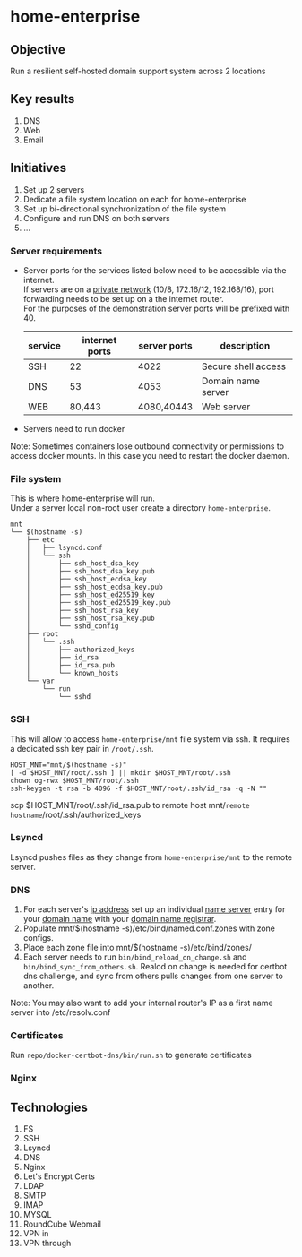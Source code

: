 # home-enterprise

## Objective
Run a resilient self-hosted domain support system across 2 locations

## Key results
1. DNS
1. Web
1. Email

## Initiatives
1. Set up 2 servers
1. Dedicate a file system location on each for home-enterprise
1. Set up bi-directional synchronization of the file system
1. Configure and run DNS on both servers
1. ...

### Server requirements
- Server ports for the services listed below need to be accessible via the internet.   
If servers are on a [private network](https://en.wikipedia.org/wiki/Private_network) (10/8, 172.16/12, 192.168/16), port forwarding needs to be set up on a the internet router.  
For the purposes of the demonstration server ports will be prefixed with 40.

  |service|internet ports|server ports|description
  |---|---|---|---|
  |SSH|22|4022|Secure shell access
  |DNS|53|4053|Domain name server
  |WEB|80,443|4080,40443|Web server

- Servers need to run docker

Note: Sometimes containers lose outbound connectivity or permissions to access docker mounts. In this case you need to restart the docker daemon.  

### File system
This is where home-enterprise will run.  
Under a server local non-root user create a directory `home-enterprise`.  

    mnt
    └── $(hostname -s)
        ├── etc
        │   ├── lsyncd.conf
        │   └── ssh
        │       ├── ssh_host_dsa_key
        │       ├── ssh_host_dsa_key.pub
        │       ├── ssh_host_ecdsa_key
        │       ├── ssh_host_ecdsa_key.pub
        │       ├── ssh_host_ed25519_key
        │       ├── ssh_host_ed25519_key.pub
        │       ├── ssh_host_rsa_key
        │       ├── ssh_host_rsa_key.pub
        │       └── sshd_config
        ├── root
        │   └── .ssh
        │       ├── authorized_keys
        │       ├── id_rsa
        │       ├── id_rsa.pub
        │       └── known_hosts
        └── var
            └── run
                └── sshd

### SSH
This will allow to access `home-enterprise/mnt` file system via ssh. 
It requires a dedicated ssh key pair in `/root/.ssh`.  
```
HOST_MNT="mnt/$(hostname -s)"
[ -d $HOST_MNT/root/.ssh ] || mkdir $HOST_MNT/root/.ssh
chown og-rwx $HOST_MNT/root/.ssh
ssh-keygen -t rsa -b 4096 -f $HOST_MNT/root/.ssh/id_rsa -q -N ""
```
scp $HOST_MNT/root/.ssh/id_rsa.pub to remote host mnt/`remote hostname`/root/.ssh/authorized_keys

### Lsyncd
Lsyncd pushes files as they change from `home-enterprise/mnt` to the remote server.  

### DNS
1. For each server's [ip address](https://en.wikipedia.org/wiki/IP_address) set up an individual [name server](https://en.wikipedia.org/wiki/Name_server) entry for your [domain name](https://en.wikipedia.org/wiki/Domain_name) with your [domain name registrar](https://en.wikipedia.org/wiki/Domain_name_registrar).
1. Populate mnt/$(hostname -s)/etc/bind/named.conf.zones with zone configs.
1. Place each zone file into mnt/$(hostname -s)/etc/bind/zones/
1. Each server needs to run `bin/bind_reload_on_change.sh` and `bin/bind_sync_from_others.sh`. Realod on change is needed for certbot dns challenge, and sync from others pulls changes from one server to another.


Note: You may also want to add your internal router's IP as a first name server into /etc/resolv.conf   

### Certificates
Run `repo/docker-certbot-dns/bin/run.sh` to generate certificates

### Nginx

## Technologies
1. FS
1. SSH
1. Lsyncd
1. DNS
1. Nginx
1. Let's Encrypt Certs
1. LDAP
1. SMTP
1. IMAP
1. MYSQL
1. RoundCube Webmail
1. VPN in
1. VPN through

